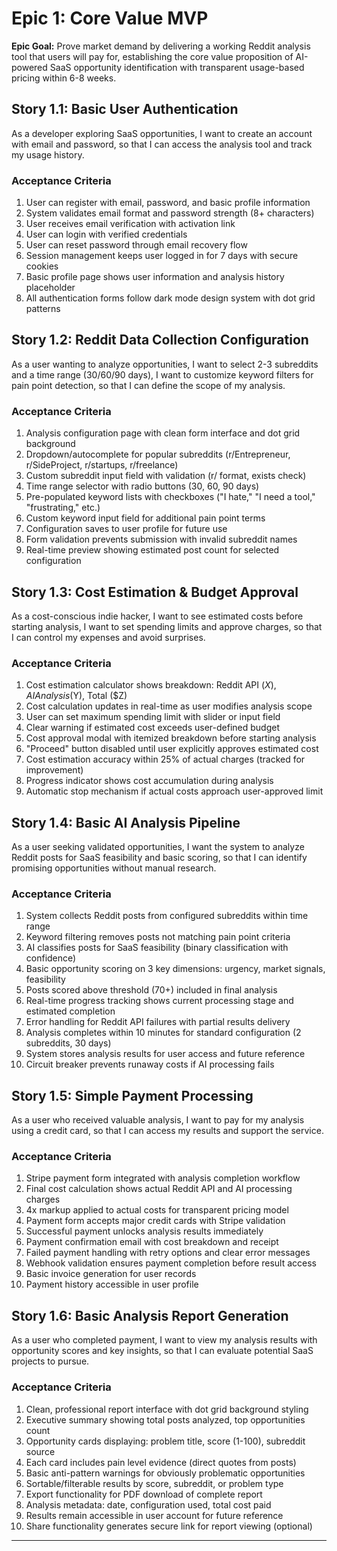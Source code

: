 # Epic 1: Core Value MVP

**Epic Goal:** Prove market demand by delivering a working Reddit analysis tool that users will pay for, establishing the core value proposition of AI-powered SaaS opportunity identification with transparent usage-based pricing within 6-8 weeks.

## Story 1.1: Basic User Authentication

As a developer exploring SaaS opportunities,
I want to create an account with email and password,
so that I can access the analysis tool and track my usage history.

### Acceptance Criteria

1. User can register with email, password, and basic profile information
2. System validates email format and password strength (8+ characters)
3. User receives email verification with activation link
4. User can login with verified credentials
5. User can reset password through email recovery flow
6. Session management keeps user logged in for 7 days with secure cookies
7. Basic profile page shows user information and analysis history placeholder
8. All authentication forms follow dark mode design system with dot grid patterns

## Story 1.2: Reddit Data Collection Configuration

As a user wanting to analyze opportunities,
I want to select 2-3 subreddits and a time range (30/60/90 days),
I want to customize keyword filters for pain point detection,
so that I can define the scope of my analysis.

### Acceptance Criteria

1. Analysis configuration page with clean form interface and dot grid background
2. Dropdown/autocomplete for popular subreddits (r/Entrepreneur, r/SideProject, r/startups, r/freelance)
3. Custom subreddit input field with validation (r/ format, exists check)
4. Time range selector with radio buttons (30, 60, 90 days)
5. Pre-populated keyword lists with checkboxes ("I hate," "I need a tool," "frustrating," etc.)
6. Custom keyword input field for additional pain point terms
7. Configuration saves to user profile for future use
8. Form validation prevents submission with invalid subreddit names
9. Real-time preview showing estimated post count for selected configuration

## Story 1.3: Cost Estimation & Budget Approval

As a cost-conscious indie hacker,
I want to see estimated costs before starting analysis,
I want to set spending limits and approve charges,
so that I can control my expenses and avoid surprises.

### Acceptance Criteria

1. Cost estimation calculator shows breakdown: Reddit API ($X), AI Analysis ($Y), Total ($Z)
2. Cost calculation updates in real-time as user modifies analysis scope
3. User can set maximum spending limit with slider or input field
4. Clear warning if estimated cost exceeds user-defined budget
5. Cost approval modal with itemized breakdown before starting analysis
6. "Proceed" button disabled until user explicitly approves estimated cost
7. Cost estimation accuracy within 25% of actual charges (tracked for improvement)
8. Progress indicator shows cost accumulation during analysis
9. Automatic stop mechanism if actual costs approach user-approved limit

## Story 1.4: Basic AI Analysis Pipeline

As a user seeking validated opportunities,
I want the system to analyze Reddit posts for SaaS feasibility and basic scoring,
so that I can identify promising opportunities without manual research.

### Acceptance Criteria

1. System collects Reddit posts from configured subreddits within time range
2. Keyword filtering removes posts not matching pain point criteria
3. AI classifies posts for SaaS feasibility (binary classification with confidence)
4. Basic opportunity scoring on 3 key dimensions: urgency, market signals, feasibility
5. Posts scored above threshold (70+) included in final analysis
6. Real-time progress tracking shows current processing stage and estimated completion
7. Error handling for Reddit API failures with partial results delivery
8. Analysis completes within 10 minutes for standard configuration (2 subreddits, 30 days)
9. System stores analysis results for user access and future reference
10. Circuit breaker prevents runaway costs if AI processing fails

## Story 1.5: Simple Payment Processing

As a user who received valuable analysis,
I want to pay for my analysis using a credit card,
so that I can access my results and support the service.

### Acceptance Criteria

1. Stripe payment form integrated with analysis completion workflow
2. Final cost calculation shows actual Reddit API and AI processing charges
3. 4x markup applied to actual costs for transparent pricing model
4. Payment form accepts major credit cards with Stripe validation
5. Successful payment unlocks analysis results immediately
6. Payment confirmation email with cost breakdown and receipt
7. Failed payment handling with retry options and clear error messages
8. Webhook validation ensures payment completion before result access
9. Basic invoice generation for user records
10. Payment history accessible in user profile

## Story 1.6: Basic Analysis Report Generation

As a user who completed payment,
I want to view my analysis results with opportunity scores and key insights,
so that I can evaluate potential SaaS projects to pursue.

### Acceptance Criteria

1. Clean, professional report interface with dot grid background styling
2. Executive summary showing total posts analyzed, top opportunities count
3. Opportunity cards displaying: problem title, score (1-100), subreddit source
4. Each card includes pain level evidence (direct quotes from posts)
5. Basic anti-pattern warnings for obviously problematic opportunities
6. Sortable/filterable results by score, subreddit, or problem type
7. Export functionality for PDF download of complete report
8. Analysis metadata: date, configuration used, total cost paid
9. Results remain accessible in user account for future reference
10. Share functionality generates secure link for report viewing (optional)

---

